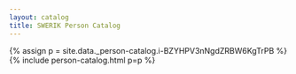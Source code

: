```yaml
---
layout: catalog
title: SWERIK Person Catalog
---
```

{% assign p = site.data._person-catalog.i-BZYHPV3nNgdZRBW6KgTrPB %}
{% include person-catalog.html p=p %}

